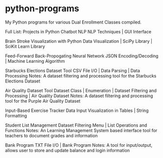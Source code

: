 # python-programs
My Python programs for various Dual Enrollment Classes compiled.

Full List:
Projects in Python
Chatbot NLP
NLP Techniques | GUI Interface

Brain Stroke Visualization with Python
Data Visualization | SciPy Library | SciKit Learn Library

Feed-Forward Back-Propogating Neural Network
JSON Encoding/Decoding | Machine Learning Algorithm

Starbucks Elections Dataset Tool
CSV File I/O | Data Parsing | Data Processing
Notes: A dataset filtering and processing tool for the Starbucks Elections Dataset

Air Quality Dataset Tool
Dataset Class | Enumeration | Dataset Filtering and Processing | Air Quality Dataset 
Notes: A dataset filtering and processing tool for the Purple Air Quality Dataset

Input-Based Exercise Tracker
Data Input Visualization in Tables | String Formatting

Student List Management
Dataset Filtering Menu | List Operations and Functions
Notes: An Learning Management System based interface tool for teachers to document grades and information

Bank Program
TXT File I/O | Bank Program
Notes: A tool for input/output, allows user to store and update balance and login information

